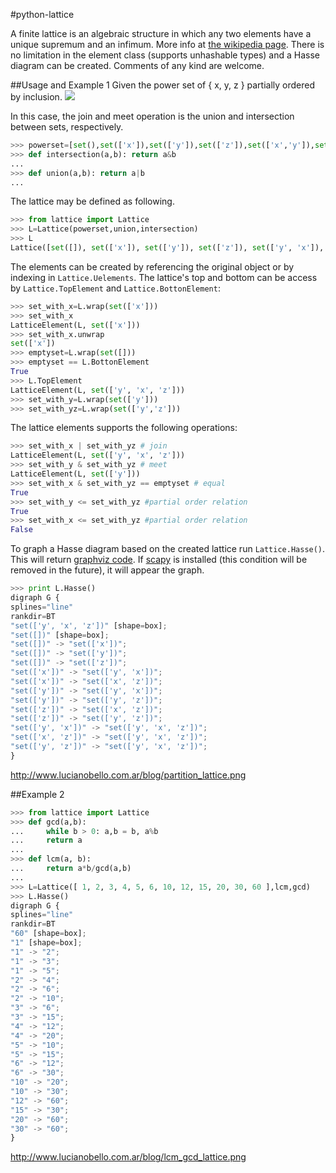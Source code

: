 #python-lattice

A finite lattice is an algebraic structure in which any two elements have a unique supremum and an infimum. More info at <a href='http://en.wikipedia.org/wiki/Lattice_(order)'>the wikipedia page</a>.
There is no limitation in the element class (supports unhashable types) and a Hasse diagram can be created.
Comments of any kind are welcome.

##Usage and Example 1
Given the power set of { x, y, z } partially ordered by inclusion.
![](http://upload.wikimedia.org/wikipedia/commons/thumb/e/ea/Hasse_diagram_of_powerset_of_3.svg/429px-Hasse_diagram_of_powerset_of_3.svg.png)

In this case, the join and meet operation is the union and intersection between sets, respectively. 
```python
>>> powerset=[set(),set(['x']),set(['y']),set(['z']),set(['x','y']),set(['x','z']),set(['y','z']),set(['x','y','z'])]
>>> def intersection(a,b): return a&b 
... 
>>> def union(a,b): return a|b 
... 
```
The lattice may be defined as following.
```python
>>> from lattice import Lattice
>>> L=Lattice(powerset,union,intersection)
>>> L
Lattice([set([]), set(['x']), set(['y']), set(['z']), set(['y', 'x']), set(['x', 'z']), set(['y', 'z']), set(['y', 'x', 'z'])],<function union at 0x7f41e3d4ede8>,<function intersection at 0x7f41e3d4ec08>)
```
The elements can be created by referencing the original object or by indexing in `Lattice.Uelements`. The lattice's top and bottom can be access by `Lattice.TopElement` and `Lattice.BottonElement`:
```python
>>> set_with_x=L.wrap(set(['x']))
>>> set_with_x
LatticeElement(L, set(['x']))
>>> set_with_x.unwrap
set(['x'])
>>> emptyset=L.wrap(set([]))
>>> emptyset == L.BottonElement
True 
>>> L.TopElement
LatticeElement(L, set(['y', 'x', 'z']))
>>> set_with_y=L.wrap(set(['y']))
>>> set_with_yz=L.wrap(set(['y','z']))
```
The lattice elements supports the following operations:
```python
>>> set_with_x | set_with_yz # join
LatticeElement(L, set(['y', 'x', 'z']))
>>> set_with_y & set_with_yz # meet
LatticeElement(L, set(['y']))
>>> set_with_x & set_with_yz == emptyset # equal 
True
>>> set_with_y <= set_with_yz #partial order relation
True
>>> set_with_x <= set_with_yz #partial order relation
False
```
To graph a Hasse diagram based on the created lattice run `Lattice.Hasse()`. This will return [graphviz code](http://www.graphviz.org/). If [scapy](http://www.secdev.org/projects/scapy/) is installed (this condition will be removed in the future), it will appear the graph.
```python
>>> print L.Hasse()
digraph G {
splines="line"
rankdir=BT
"set(['y', 'x', 'z'])" [shape=box];
"set([])" [shape=box];
"set([])" -> "set(['x'])";
"set([])" -> "set(['y'])";
"set([])" -> "set(['z'])";
"set(['x'])" -> "set(['y', 'x'])";
"set(['x'])" -> "set(['x', 'z'])";
"set(['y'])" -> "set(['y', 'x'])";
"set(['y'])" -> "set(['y', 'z'])";
"set(['z'])" -> "set(['x', 'z'])";
"set(['z'])" -> "set(['y', 'z'])";
"set(['y', 'x'])" -> "set(['y', 'x', 'z'])";
"set(['x', 'z'])" -> "set(['y', 'x', 'z'])";
"set(['y', 'z'])" -> "set(['y', 'x', 'z'])";
}
```
http://www.lucianobello.com.ar/blog/partition_lattice.png

##Example 2
```python
>>> from lattice import Lattice
>>> def gcd(a,b):
...     while b > 0: a,b = b, a%b 
...     return a
... 
>>> def lcm(a, b): 
...     return a*b/gcd(a,b)
... 
>>> L=Lattice([ 1, 2, 3, 4, 5, 6, 10, 12, 15, 20, 30, 60 ],lcm,gcd)
>>> L.Hasse()
digraph G {
splines="line"
rankdir=BT
"60" [shape=box];
"1" [shape=box];
"1" -> "2";
"1" -> "3";
"1" -> "5";
"2" -> "4";
"2" -> "6";
"2" -> "10";
"3" -> "6";
"3" -> "15";
"4" -> "12";
"4" -> "20";
"5" -> "10";
"5" -> "15";
"6" -> "12";
"6" -> "30";
"10" -> "20";
"10" -> "30";
"12" -> "60";
"15" -> "30";
"20" -> "60";
"30" -> "60";
}
```
http://www.lucianobello.com.ar/blog/lcm_gcd_lattice.png
